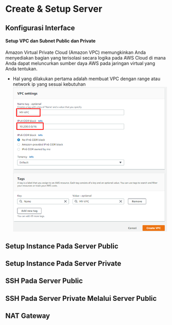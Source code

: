 # Create & Setup Server

## Konfigurasi Interface

#### Setup VPC dan Subnet Public dan Private
Amazon Virtual Private Cloud (Amazon VPC) memungkinkan Anda menyediakan bagian yang terisolasi secara logika pada AWS Cloud di mana Anda dapat meluncurkan sumber daya AWS pada jaringan virtual yang Anda tentukan.
- Hal yang dilakukan pertama adalah membuat VPC dengan range atau network ip yang sesuai kebutuhan
![text](./asset/network/1.png)

## Setup Instance Pada Server Public

## Setup Instance Pada Server Private

## SSH Pada Server Public

## SSH Pada Server Private Melalui Server Public

## NAT Gateway